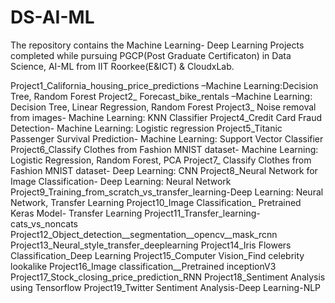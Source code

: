 # DS-AI-ML
The repository contains the Machine Learning- Deep Learning Projects completed while pursuing PGCP(Post Graduate Certificaton) in Data Science, AI-ML from IIT Roorkee(E&ICT) & CloudxLab. 

Project1_California_housing_price_predictions –Machine Learning:Decision Tree, Random Forest
Project2_ Forecast_bike_rentals –Machine Learning: Decision Tree, Linear Regression, Random Forest
Project3_ Noise removal from images- Machine Learning: KNN Classifier
Project4_Credit Card Fraud Detection- Machine Learning: Logistic regression
Project5_Titanic Passenger Survival Prediction- Machine Learning:  Support Vector Classifier
Project6_Classify Clothes from Fashion MNIST dataset- Machine Learning:  Logistic Regression, Random Forest, PCA
Project7_ Classify Clothes from Fashion MNIST dataset- Deep Learning: CNN
Project8_Neural Network for Image Classification- Deep Learning: Neural Network
Project9_Training_from_scratch_vs_transfer_learning-Deep Learning: Neural Network, Transfer Learning
Project10_Image Classification_ Pretrained Keras Model- Transfer Learning
Project11_Transfer_learning-cats_vs_noncats
Project12_Object_detection__segmentation__opencv__mask_rcnn
Project13_Neural_style_transfer_deeplearning
Project14_Iris Flowers Classification_Deep Learning
Project15_Computer Vision_Find celebrity lookalike
Project16_Image classification__Pretrained inceptionV3
Project17_Stock_closing_price_prediction_RNN
Project18_Sentiment Analysis using Tensorflow
Project19_Twitter Sentiment Analysis-Deep Learning-NLP

